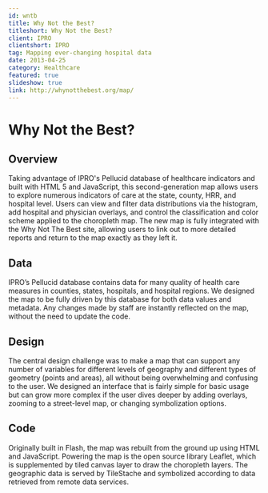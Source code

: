 ```yaml
---
id: wntb
title: Why Not the Best?
titleshort: Why Not the Best?
client: IPRO
clientshort: IPRO
tag: Mapping ever-changing hospital data
date: 2013-04-25
category: Healthcare
featured: true
slideshow: true
link: http://whynotthebest.org/map/
---
```


# Why Not the Best?

## Overview
Taking advantage of IPRO's Pellucid database of healthcare indicators and built with HTML 5 and JavaScript, this second-generation map allows users to explore numerous indicators of care at the state, county, HRR, and hospital level. Users can view and filter data distributions via the histogram, add hospital and physician overlays, and control the classification and color scheme applied to the choropleth map. The new map is fully integrated with the Why Not The Best site, allowing users to link out to more detailed reports and return to the map exactly as they left it.

## Data
IPRO’s Pellucid database contains data for many quality of health care measures in counties, states, hospitals, and hospital regions. We designed the map to be fully driven by this database for both data values and metadata. Any changes made by staff are instantly reflected on the map, without the need to update the code. 

## Design
The central design challenge was to make a map that can support any number of variables for different levels of geography and different types of geometry (points and areas), all without being overwhelming and confusing to the user. We designed an interface that is fairly simple for basic usage but can grow more complex if the user dives deeper by adding overlays, zooming to a street-level map, or changing symbolization options.

## Code
Originally built in Flash, the map was rebuilt from the ground up using HTML and JavaScript. Powering the map is the open source library Leaflet, which is supplemented by tiled canvas layer to draw the choropleth layers. The geographic data is served by TileStache and symbolized according to data retrieved from remote data services.
